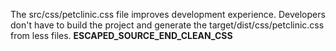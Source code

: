The src/css/petclinic.css file improves development experience.
Developers don't have to build the project and generate the target/dist/css/petclinic.css from less files.
__ESCAPED_SOURCE_END_CLEAN_CSS__